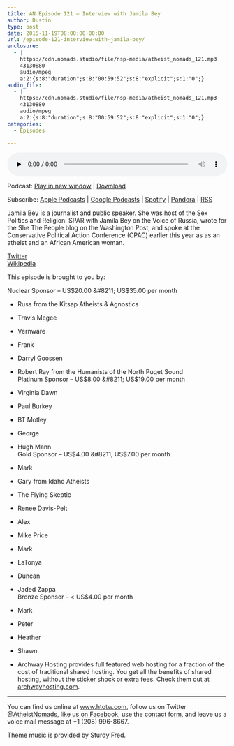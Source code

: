 ```yaml
---
title: AN Episode 121 – Interview with Jamila Bey
author: Dustin
type: post
date: 2015-11-19T08:00:00+00:00
url: /episode-121-interview-with-jamila-bey/
enclosure:
  - |
    https://cdn.nomads.studio/file/nsp-media/atheist_nomads_121.mp3
    43130880
    audio/mpeg
    a:2:{s:8:"duration";s:8:"00:59:52";s:8:"explicit";s:1:"0";}
audio_file:
  - |
    https://cdn.nomads.studio/file/nsp-media/atheist_nomads_121.mp3
    43130880
    audio/mpeg
    a:2:{s:8:"duration";s:8:"00:59:52";s:8:"explicit";s:1:"0";}
categories:
  - Episodes

---
```

<div itemscope itemtype="http://schema.org/AudioObject">
  <meta itemprop="name" content=" episode 121 &#8211; Interview with Jamila Bey" />
  
  <meta itemprop="uploadDate" content="2015-11-19T01:00:00-07:00" />
  
  <meta itemprop="encodingFormat" content="audio/mpeg" />
  
  <meta itemprop="duration" content="PT59M52S" />
  
  <meta itemprop="description" content="Jamila Bey is a journalist and public speaker. She was host of the Sex Politics and Religion: SPAR with Jamila Bey on the Voice of Russia, wrote for the She The People blog on the Washington Post, and spoke at the Conservative Political Action Confer..." />
  
  <meta itemprop="contentUrl" content="https://dts.podtrac.com/redirect.mp3/cdn.nomads.studio/file/nsp-media/atheist_nomads_121.mp3" />
  
  <meta itemprop="contentSize" content="41.1" />
  </p> 
  
  <div class="powerpress_player" id="powerpress_player_8378">
    <audio class="wp-audio-shortcode" id="audio-5115-122" preload="none" style="width: 100%;" controls="controls"><source type="audio/mpeg" src="https://dts.podtrac.com/redirect.mp3/cdn.nomads.studio/file/nsp-media/atheist_nomads_121.mp3?_=122" /><a href="https://dts.podtrac.com/redirect.mp3/cdn.nomads.studio/file/nsp-media/atheist_nomads_121.mp3">https://dts.podtrac.com/redirect.mp3/cdn.nomads.studio/file/nsp-media/atheist_nomads_121.mp3</a></audio>
  </div>
</div>

<p class="powerpress_links powerpress_links_mp3">
  Podcast: <a href="https://dts.podtrac.com/redirect.mp3/cdn.nomads.studio/file/nsp-media/atheist_nomads_121.mp3" class="powerpress_link_pinw" target="_blank" title="Play in new window" onclick="return powerpress_pinw('https://htotw.com/?powerpress_pinw=5115-podcast');" rel="nofollow">Play in new window</a> | <a href="https://dts.podtrac.com/redirect.mp3/cdn.nomads.studio/file/nsp-media/atheist_nomads_121.mp3" class="powerpress_link_d" title="Download" rel="nofollow" download="atheist_nomads_121.mp3">Download</a>
</p>

<p class="powerpress_links powerpress_subscribe_links">
  Subscribe: <a href="https://podcasts.apple.com/us/podcast/humanists-take-on-the-world/id530050098?mt=2&ls=1" class="powerpress_link_subscribe powerpress_link_subscribe_itunes" target="_blank" title="Subscribe on Apple Podcasts" rel="nofollow">Apple Podcasts</a> | <a href="https://www.google.com/podcasts?feed=aHR0cDovL2F0aGVpc3Rub21hZHMubGlic3luLmNvbS9yc3M%3D" class="powerpress_link_subscribe powerpress_link_subscribe_googleplay" target="_blank" title="Subscribe on Google Podcasts" rel="nofollow">Google Podcasts</a> | <a href="https://open.spotify.com/show/3LzK2xZGike6Tc1GEMtMbr?si=LieN9SNuTpq96smuaUsH8A" class="powerpress_link_subscribe powerpress_link_subscribe_spotify" target="_blank" title="Subscribe on Spotify" rel="nofollow">Spotify</a> | <a href="https://www.pandora.com/podcast/atheist-nomads/PC:10122?corr=62071012&part=ug" class="powerpress_link_subscribe powerpress_link_subscribe_pandora" target="_blank" title="Subscribe on Pandora" rel="nofollow">Pandora</a> | <a href="https://htotw.com/feed/podcast/" class="powerpress_link_subscribe powerpress_link_subscribe_rss" target="_blank" title="Subscribe via RSS" rel="nofollow">RSS</a>
</p>

Jamila Bey is a journalist and public speaker. She was host of the Sex Politics and Religion: SPAR with Jamila Bey on the Voice of Russia, wrote for the She The People blog on the Washington Post, and spoke at the Conservative Political Action Conference (CPAC) earlier this year as as an atheist and an African American woman.

<a href="https://twitter.com/jbey" target="_blank" rel="noopener">Twitter</a>  
<a href="https://en.wikipedia.org/wiki/Jamila_Bey" target="_blank" rel="noopener">Wikipedia</a>

This episode is brought to you by:

Nuclear Sponsor &#8211; US$20.00 &#8211; US$35.00 per month  
* Russ from the Kitsap Atheists & Agnostics  
* Travis Megee  
* Vernware  
* Frank  
* Darryl Goossen  
* Robert Ray from the Humanists of the North Puget Sound  
Platinum Sponsor &#8211; US$8.00 &#8211; US$19.00 per month  
* Virginia Dawn  
* Paul Burkey  
* BT Motley  
* George  
* Hugh Mann  
Gold Sponsor &#8211; US$4.00 &#8211; US$7.00 per month  
* Mark  
* Gary from Idaho Atheists  
* The Flying Skeptic  
* Renee Davis-Pelt  
* Alex  
* Mike Price  
* Mark  
* LaTonya  
* Duncan  
* Jaded Zappa  
Bronze Sponsor &#8211; < US$4.00 per month  
* Mark  
* Peter  
* Heather  
* Shawn

* Archway Hosting provides full featured web hosting for a fraction of the cost of traditional shared hosting. You get all the benefits of shared hosting, without the sticker shock or extra fees. Check them out at <a href="http://archwayhosting.com/" target="_blank" rel="noopener">archwayhosting.com</a>.

<hr width="500" />

You can find us online at <a href="https://www.htotw.com/" target="_blank" rel="noopener">www.htotw.com</a>, follow us on Twitter <a href="https://htotw.com/twitter" target="_blank" rel="noopener">@AtheistNomads</a>, <a href="https://htotw.com/facebook" target="_blank" rel="noopener">like us on Facebook</a>, use the [contact form](https://htotw.com/contact), and leave us a voice mail message at +1 (208) 996-8667.

Theme music is provided by Sturdy Fred.